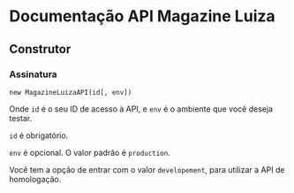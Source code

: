 # Documentação API Magazine Luiza

## Construtor

### Assinatura

```
new MagazineLuizaAPI(id[, env])
```

Onde `id` é o seu ID de acesso à API, e `env` é o ambiente que você deseja testar.

`id` é obrigatório.

`env` é opcional. O valor padrão é `production`.

Você tem a opção de entrar com o valor `developement`, para utilizar a API de homologação.
